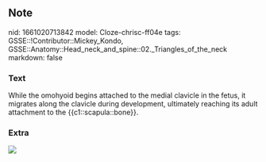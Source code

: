## Note
nid: 1661020713842
model: Cloze-chrisc-ff04e
tags: GSSE::!Contributor::Mickey_Kondo, GSSE::Anatomy::Head_neck_and_spine::02._Triangles_of_the_neck
markdown: false

### Text
While the omohyoid begins attached to the medial clavicle in the fetus, it migrates along the clavicle during development, ultimately reaching its adult attachment to the {{c1::scapula::bone}}.

### Extra
<img src="1175-1506596408165.png">
